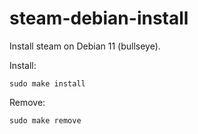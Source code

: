 # steam-debian-install
Install steam on Debian 11 (bullseye).

Install:

    sudo make install

Remove:

    sudo make remove

